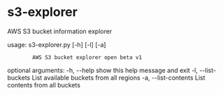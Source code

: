 # s3-explorer
AWS S3 bucket information explorer 

usage: s3-explorer.py [-h] [-l] [-a]

            AWS S3 bucket explorer open beta v1


optional arguments:
  -h, --help           show this help message and exit
  -l, --list-buckets   List available buckets from all regions
  -a, --list-contents  List contents from all buckets
